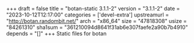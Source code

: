 +++
draft = false
title = "botan-static 3.1.1-2"
version = "3.1.1-2"
date = "2023-10-12T12:17:00"
categories = ['devel-extra']
upstreamurl = "http://botan.randombit.net/"
arch = "x86_64"
size = "47818308"
usize = "84261310"
sha1sum = "361210094d8641f31ab6e307faefe2a90b7b4910"
depends = "[]"
+++
Static files for botan